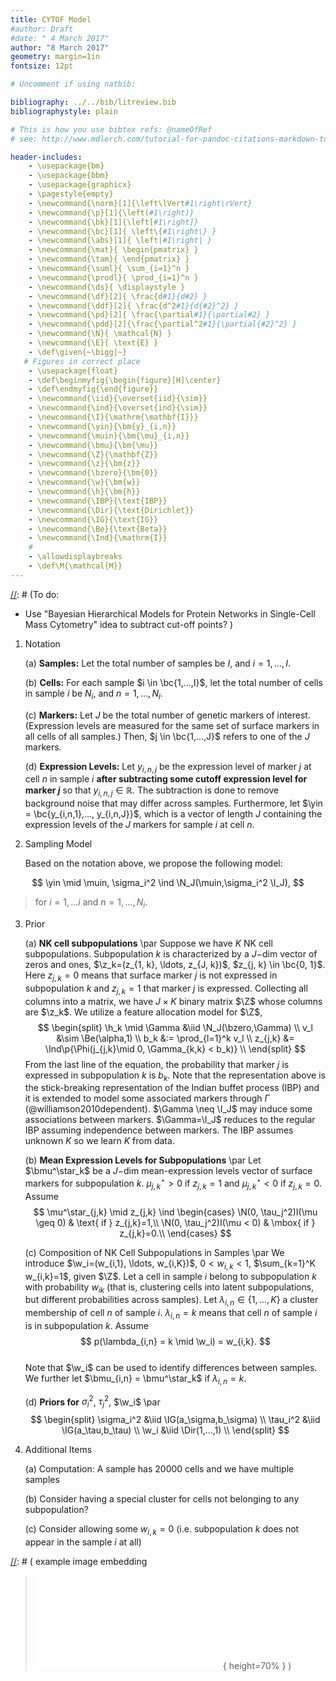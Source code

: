 ```yaml
---
title: CYTOF Model
#author: Draft
#date: " 4 March 2017"
author: "8 March 2017"
geometry: margin=1in
fontsize: 12pt

# Uncomment if using natbib:

bibliography: ../../bib/litreview.bib
bibliographystyle: plain 

# This is how you use bibtex refs: @nameOfRef
# see: http://www.mdlerch.com/tutorial-for-pandoc-citations-markdown-to-latex.html

header-includes: 
    - \usepackage{bm}
    - \usepackage{bbm}
    - \usepackage{graphicx}
    - \pagestyle{empty}
    - \newcommand{\norm}[1]{\left\lVert#1\right\rVert}
    - \newcommand{\p}[1]{\left(#1\right)}
    - \newcommand{\bk}[1]{\left[#1\right]}
    - \newcommand{\bc}[1]{ \left\{#1\right\} }
    - \newcommand{\abs}[1]{ \left|#1\right| }
    - \newcommand{\mat}{ \begin{pmatrix} }
    - \newcommand{\tam}{ \end{pmatrix} }
    - \newcommand{\suml}{ \sum_{i=1}^n }
    - \newcommand{\prodl}{ \prod_{i=1}^n }
    - \newcommand{\ds}{ \displaystyle }
    - \newcommand{\df}[2]{ \frac{d#1}{d#2} }
    - \newcommand{\ddf}[2]{ \frac{d^2#1}{d{#2}^2} }
    - \newcommand{\pd}[2]{ \frac{\partial#1}{\partial#2} }
    - \newcommand{\pdd}[2]{\frac{\partial^2#1}{\partial{#2}^2} }
    - \newcommand{\N}{ \mathcal{N} }
    - \newcommand{\E}{ \text{E} }
    - \def\given{~\bigg|~}
   # Figures in correct place
    - \usepackage{float}
    - \def\beginmyfig{\begin{figure}[H]\center}
    - \def\endmyfig{\end{figure}}
    - \newcommand{\iid}{\overset{iid}{\sim}}
    - \newcommand{\ind}{\overset{ind}{\sim}}
    - \newcommand{\I}{\mathrm{\mathbf{I}}}
    - \newcommand{\yin}{\bm{y}_{i,n}}
    - \newcommand{\muin}{\bm{\mu}_{i,n}}
    - \newcommand{\bmu}{\bm{\mu}}
    - \newcommand{\Z}{\mathbf{Z}}
    - \newcommand{\z}{\bm{z}}
    - \newcommand{\bzero}{\bm{0}}
    - \newcommand{\w}{\bm{w}}
    - \newcommand{\h}{\bm{h}}
    - \newcommand{\IBP}{\text{IBP}}
    - \newcommand{\Dir}{\text{Dirichlet}}
    - \newcommand{\IG}{\text{IG}}
    - \newcommand{\Be}{\text{Beta}}
    - \newcommand{\Ind}{\mathrm{I}}
    #
    - \allowdisplaybreaks
    - \def\M{\mathcal{M}}
---
```


[//]: # (To do:
  - Use "Bayesian Hierarchical Models for Protein Networks in Single-Cell Mass Cytometry" idea to subtract cut-off points?
)



1.  Notation

    (a) **Samples:** Let the total number of samples be $I$, and
        $i=1,...,I$. 

    (b) **Cells:** For each sample $i \in \bc{1,...,I}$, let the total
        number of cells in sample $i$ be $N_i$, and $n=1,...,N_i$.

    (c) **Markers:** Let $J$ be the total number of genetic markers of
        interest. (Expression levels are measured for the same set of
        surface markers in all cells of all samples.) Then, $j \in
        \bc{1,...,J}$ refers to one of the $J$ markers.

    (d) **Expression Levels:** Let $y_{i,n,j}$ be the expression level 
        of marker $j$ at cell $n$ in sample $i$ **after subtracting some
        cutoff expression level for marker $j$** so that 
        $y_{i,n,j} \in \mathbb{R}$. The subtraction is done to 
        remove background noise that may differ across samples.
        Furthermore, let $\yin = \bc{y_{i,n,1},..., y_{i,n,J}}$, 
        which is a vector of length $J$ containing the expression 
        levels of the $J$ markers for sample $i$ at cell $n$.


2.  Sampling Model

    Based on the notation above, we propose the following model:

$$
\yin \mid \muin, \sigma_i^2 \ind \N_J(\muin,\sigma_i^2 \I_J),
$$

> for $i=1,...i$ and $n=1,...,N_i$.

3.  Prior

    (a) **NK cell subpopulations**
        \par
        Suppose we have $K$ NK cell subpopulations.
        Subpopulation $k$ is characterized by a $J-$dim vector of zeros and ones,
        $\z_k=(z_{1, k}, \ldots, z_{J, k})$, $z_{j, k} \in \bc{0, 1}$.  Here $z_{j,
        k}=0$ means that surface marker $j$ is not expressed in subpopulation $k$
        and $z_{j, k}=1$ that marker $j$ is expressed. Collecting all columns into
        a matrix, we have $J \times K$ binary matrix $\Z$ whose columns are $\z_k$.
        We utilize a feature allocation model for $\Z$,
        $$
        \begin{split}
        \h_k \mid \Gamma &\iid \N_J(\bzero,\Gamma) \\
        v_l &\sim \Be(\alpha,1) \\
        b_k &:= \prod_{l=1}^k v_l \\
        z_{j,k} &= \Ind\p{\Phi(j_{j,k}\mid 0, \Gamma_{k,k} < b_k)} \\
        \end{split}
        $$
        From the last line of the equation, the probability that marker $j$ is
        expressed in subpopulation $k$ is $b_k$.  Note that the representation
        above is the stick-breaking representation of the Indian buffet process
        (IBP) and it is extended to model some associated markers through
        $\Gamma$ (@williamson2010dependent).  $\Gamma \neq \I_J$ may induce some
        associations between markers.  $\Gamma=\I_J$ reduces to the regular IBP
        assuming independence between markers.  The IBP assumes unknown $K$ so
        we learn $K$ from data.

    (b) **Mean Expression Levels for Subpopulations**
        \par
        Let $\bmu^\star_k$ be a
        $J-$dim mean-expression levels vector of surface markers for
        subpopulation $k$.  $\mu^\star_{j, k} >0$ if $z_{j,k} =1$ and
        $\mu^\star_{j, k} < 0$ if $z_{j,k} =0$.  Assume 
        $$
        \mu^\star_{j,k} \mid z_{j,k} \ind 
        \begin{cases}
          \N(0, \tau_j^2)I(\mu \geq 0) & \text{  if } z_{j,k}=1,\\ \N(0,
          \tau_j^2)I(\mu < 0) & \mbox{  if } z_{j,k}=0.\\ 
        \end{cases}
        $$

    (c) Composition of NK Cell Subpopulations in Samples
        \par
        We introduce $\w_i=(w_{i,1}, \ldots, w_{i,K})$, $0 < w_{i,k} <1$,
        $\sum_{k=1}^K w_{i,k}=1$,  given $\Z$.  Let a cell in sample $i$ belong
        to subpopulation $k$ with probability $w_{ik}$ (that is, clustering
        cells into latent subpopulations, but different probabilities across
        samples).  Let $\lambda_{i,n} \in \{1, \ldots, K\}$ a cluster
        membership of cell $n$ of sample $i$.  $\lambda_{i,n}=k$ means that
        cell $n$ of sample $i$ is in subpopulation $k$. Assume
        $$
        p(\lambda_{i,n} = k \mid \w_i) = w_{i,k}.
        $$  
        Note that $\w_i$ can be used to identify differences between samples.
        We further let $\bmu_{i,n} = \bmu^\star_k$ if $\lambda_{i,n}=k$. 


    (d) **Priors for** $\sigma^2_i$, $\tau^2_j$, $\w_i$
       \par
       $$
       \begin{split}
       \sigma_i^2 &\iid \IG(a_\sigma,b_\sigma) \\
       \tau_i^2 &\iid \IG(a_\tau,b_\tau) \\
       \w_i &\iid \Dir(1,...,1) \\
       \end{split}
       $$

4.  Additional Items

    (a) Computation: A sample has 20000 cells and we have multiple samples

    (b) Consider having a special cluster for cells not belonging to any
        subpopulation?

    (c) Consider allowing some $w_{i,k}=0$ (i.e. subpopulation $k$ does not appear
        in the sample $i$ at all)




[//]: # ( example image embedding
\beginmyfig
\includegraphics[height=0.5\textwidth]{path/to/img/img.pdf}
\caption{some caption}
\label{fig:mylabel}
% reference by: \ref{fig:mylabel}
\endmyfig
)
[//]: # ( example image embedding
> ![some caption.\label{mylabel}](path/to/img/img.pdf){ height=70% }
)

[//]: # ( example two figs side-by-side
\begin{figure*}
  \begin{minipage}{.45\linewidth}
    \centering \includegraphics[height=1\textwidth]{img1.pdf}
    \caption{some caption}
    \label{fig:myLabel1}
  \end{minipage}\hfill
  \begin{minipage}{.45\linewidth}
    \centering \includegraphics[height=1\textwidth]{img2.pdf}
    \caption{some caption}
    \label{fig:myLabel2}
  \end{minipage}
\end{figure*}
)


[//]: # (Footnotes:)


